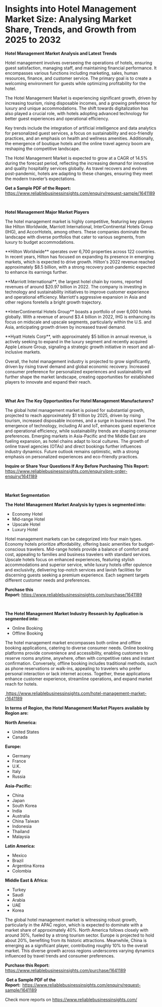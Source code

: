 <p><h1>Insights into Hotel Management Market Size: Analysing Market Share, Trends, and Growth from 2025 to 2032</h1></p><p><strong>Hotel Management Market Analysis and Latest Trends</strong></p>
<p><p>Hotel management involves overseeing the operations of hotels, ensuring guest satisfaction, managing staff, and maintaining financial performance. It encompasses various functions including marketing, sales, human resources, finance, and customer service. The primary goal is to create a welcoming environment for guests while optimizing profitability for the hotel.</p><p>The Hotel Management Market is experiencing significant growth, driven by increasing tourism, rising disposable incomes, and a growing preference for luxury and unique accommodations. The shift towards digitalization has also played a crucial role, with hotels adopting advanced technology for better guest experiences and operational efficiency. </p><p>Key trends include the integration of artificial intelligence and data analytics for personalized guest services, a focus on sustainability and eco-friendly practices, and an emphasis on health and wellness amenities. Additionally, the emergence of boutique hotels and the online travel agency boom are reshaping the competitive landscape.</p><p>The Hotel Management Market is expected to grow at a CAGR of 14.5% during the forecast period, reflecting the increasing demand for innovative and quality hospitality services globally. As travel recovers and evolves post-pandemic, hotels are adapting to these changes, ensuring they meet the modern traveler’s expectations.</p></p>
<p><strong>Get a Sample PDF of the Report:&nbsp;</strong> <a href="https://www.reliablebusinessinsights.com/enquiry/request-sample/1641189?utm_campaign=2984&utm_medium=2&utm_source=Github&utm_content=ia&utm_term=11032025&utm_id=hotel-management">https://www.reliablebusinessinsights.com/enquiry/request-sample/1641189</a></p>
<p>&nbsp;</p>
<p><strong>Hotel Management Major Market Players</strong></p>
<p><p>The hotel management market is highly competitive, featuring key players like Hilton Worldwide, Marriott International, InterContinental Hotels Group (IHG), and AccorHotels, among others. These companies dominate the landscape with diverse portfolios that cater to various segments, from luxury to budget accommodations.</p><p>**Hilton Worldwide** operates over 6,700 properties across 122 countries. In recent years, Hilton has focused on expanding its presence in emerging markets, which is expected to drive growth. Hilton's 2022 revenue reached approximately $8.5 billion, with a strong recovery post-pandemic expected to enhance its earnings further.</p><p>**Marriott International**, the largest hotel chain by rooms, reported revenues of around $20.97 billion in 2022. The company is investing in technology and sustainability initiatives to improve customer experience and operational efficiency. Marriott's aggressive expansion in Asia and other regions foretells a bright growth trajectory.</p><p>**InterContinental Hotels Group** boasts a portfolio of over 6,000 hotels globally. With a revenue of around $3.4 billion in 2022, IHG is enhancing its focus on midscale and upscale segments, particularly within the U.S. and Asia, anticipating growth driven by increased travel demand.</p><p>**Hyatt Hotels Corp**, with approximately $5 billion in annual revenue, is actively seeking to expand in the luxury segment and recently acquired Apple Leisure Group, signaling a strategic growth initiative in resort and all-inclusive markets.</p><p>Overall, the hotel management industry is projected to grow significantly, driven by rising travel demand and global economic recovery. Increased consumer preference for personalized experiences and sustainability will further shape the market landscape, creating opportunities for established players to innovate and expand their reach.</p></p>
<p>&nbsp;</p>
<p><strong>What Are The Key Opportunities For Hotel Management Manufacturers?</strong></p>
<p><p>The global hotel management market is poised for substantial growth, projected to reach approximately $1 trillion by 2025, driven by rising tourism, increased disposable incomes, and a surge in business travel. The emergence of technology, including AI and IoT, enhances guest experience and operational efficiency, while sustainability trends are shaping consumer preferences. Emerging markets in Asia-Pacific and the Middle East are fueling expansion, as hotel chains adapt to local cultures. The growth of online travel agencies (OTAs) and direct bookings further influences industry dynamics. Future outlook remains optimistic, with a strong emphasis on personalized experiences and eco-friendly practices.</p></p>
<p><strong>Inquire or Share Your Questions If Any Before Purchasing This Report:</strong> <a href="https://www.reliablebusinessinsights.com/enquiry/pre-order-enquiry/1641189?utm_campaign=2984&utm_medium=2&utm_source=Github&utm_content=ia&utm_term=11032025&utm_id=hotel-management">https://www.reliablebusinessinsights.com/enquiry/pre-order-enquiry/1641189</a></p>
<p>&nbsp;</p>
<p><strong>Market Segmentation</strong></p>
<p><strong>The Hotel Management Market Analysis by types is segmented into:</strong></p>
<p><ul><li>Economy Hotel</li><li>Mid-range Hotel</li><li>Upscale Hotel</li><li>Luxury Hotel</li></ul></p>
<p><p>Hotel management markets can be categorized into four main types. Economy hotels prioritize affordability, offering basic amenities for budget-conscious travelers. Mid-range hotels provide a balance of comfort and cost, appealing to families and business travelers with standard services. Upscale hotels focus on enhanced experiences, featuring stylish accommodations and superior service, while luxury hotels offer opulence and exclusivity, delivering top-notch services and lavish facilities for discerning guests seeking a premium experience. Each segment targets different customer needs and preferences.</p></p>
<p><strong>Purchase this Report:&nbsp;</strong><a href="https://www.reliablebusinessinsights.com/purchase/1641189?utm_campaign=2984&utm_medium=2&utm_source=Github&utm_content=ia&utm_term=11032025&utm_id=hotel-management">https://www.reliablebusinessinsights.com/purchase/1641189</a></p>
<p>&nbsp;</p>
<p><strong>The Hotel Management Market Industry Research by Application is segmented into:</strong></p>
<p><ul><li>Online Booking</li><li>Offline Booking</li></ul></p>
<p><p>The hotel management market encompasses both online and offline booking applications, catering to diverse consumer needs. Online booking platforms provide convenience and accessibility, enabling customers to reserve rooms anytime, anywhere, often with competitive rates and instant confirmation. Conversely, offline booking includes traditional methods, such as phone reservations or walk-ins, appealing to travelers who prefer personal interaction or lack internet access. Together, these applications enhance customer experience, streamline operations, and expand market reach for hotels.</p></p>
<p><a href="https://www.reliablebusinessinsights.com/hotel-management-market-r1641189?utm_campaign=2984&utm_medium=2&utm_source=Github&utm_content=ia&utm_term=11032025&utm_id=hotel-management">&nbsp;https://www.reliablebusinessinsights.com/hotel-management-market-r1641189</a></p>
<p><strong>In terms of Region, the Hotel Management Market Players available by Region are:</strong></p>
<p>
    <p> <strong> North America: </strong>
        <ul>
            <li>United States</li>
            <li>Canada</li>
        </ul>
        </p> 
    <p> <strong> Europe: </strong>
        <ul>
            <li>Germany</li>
            <li>France</li>
            <li>U.K.</li>
            <li>Italy</li>
            <li>Russia</li>
        </ul>
        </p> 
    <p> <strong> Asia-Pacific: </strong>
        <ul>
            <li>China</li>
            <li>Japan</li>
            <li>South Korea</li>
            <li>India</li>
            <li>Australia</li>
            <li>China Taiwan</li>
            <li>Indonesia</li>
            <li>Thailand</li>
            <li>Malaysia</li>
        </ul>
        </p> 
    <p> <strong> Latin America: </strong>
        <ul>
            <li>Mexico</li>
            <li>Brazil</li>
            <li>Argentina Korea</li>
            <li>Colombia</li>
        </ul>
        </p> 
    <p> <strong> Middle East & Africa: </strong>
        <ul>
            <li>Turkey</li>
            <li>Saudi</li>
            <li>Arabia</li>
            <li>UAE</li>
            <li>Korea</li>
        </ul>
    </p>
    </p>
<p><p>The global hotel management market is witnessing robust growth, particularly in the APAC region, which is expected to dominate with a market share of approximately 40%. North America follows closely with around 30%, fueled by a strong tourism sector. Europe is projected to hold about 20%, benefiting from its historic attractions. Meanwhile, China is emerging as a significant player, contributing roughly 10% to the overall market. This diverse growth across regions underscores varying dynamics influenced by travel trends and consumer preferences.</p></p>
<p><strong>Purchase this Report: </strong><a href="https://www.reliablebusinessinsights.com/purchase/1641189?utm_campaign=2984&utm_medium=2&utm_source=Github&utm_content=ia&utm_term=11032025&utm_id=hotel-management">https://www.reliablebusinessinsights.com/purchase/1641189</a></p>
<p>&nbsp;<strong>Get a Sample PDF of the Report:&nbsp;&nbsp;</strong><a href="https://www.reliablebusinessinsights.com/enquiry/request-sample/1641189?utm_campaign=2984&utm_medium=2&utm_source=Github&utm_content=ia&utm_term=11032025&utm_id=hotel-management">https://www.reliablebusinessinsights.com/enquiry/request-sample/1641189</a></p>
<p><strong></strong></p>
<p>Check more reports on <a href="https://www.reliablebusinessinsights.com/?utm_campaign=2984&utm_medium=2&utm_source=Github&utm_content=ia&utm_term=11032025&utm_id=hotel-management">https://www.reliablebusinessinsights.com/</a></p>